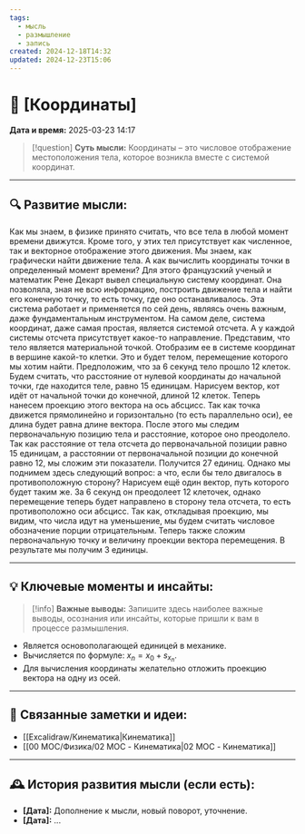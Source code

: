 ```yaml
---
tags:
  - мысль
  - размышление
  - запись
created: 2024-12-18T14:32
updated: 2024-12-23T15:06
---
```


# 💭  [Координаты]

**Дата и время:** 2025-03-23 14:17

> [!question] **Суть мысли:**
> Координаты – это числовое отображение местоположения тела, которое возникла вместе с системой координат.

---

## 🔍 Развитие мысли:

Как мы знаем, в физике принято считать, что все тела в любой момент времени движутся. Кроме того, у этих тел присутствует как численное, так и векторное отображение этого движения. Мы знаем, как графически найти движение тела. А как вычислить координаты точки в определенный момент времени? 
Для этого французский ученый и математик Рене Декарт вывел специальную систему координат. Она позволяла, зная не всю информацию, построить движение тела и найти его конечную точку, то есть точку, где оно останавливалось. Эта система работает и применяется по сей день, являясь очень важным, даже фундаментальным инструментом. 
На самом деле, система координат, даже самая простая, является системой отсчета. А у каждой системы отсчета присутствует какое-то направление. Представим, что тело является материальной точкой. Отобразим ее в системе координат в вершине какой-то клетки. Это и будет телом, перемещение которого мы хотим найти. Предположим, что за 6 секунд тело прошло 12 клеток. Будем считать, что расстояние от нулевой координаты до начальной точки, где находится теле, равно 15 единицам. Нарисуем вектор, кот идёт от начальной точки до конечной, длиной 12 клеток. Теперь нанесем проекцию этого вектора на ось абсцисс. Так как точка движется прямолинейно и горизонтально (то есть параллельно оси), ее длина будет равна длине вектора. После этого мы следим первоначальную позицию тела и расстояние, которое оно преодолело. Так как расстояние от тела отсчета до первоначальной позиции равно 15 единицам, а расстоянии от первоначальной позиции до конечной равно 12, мы сложим эти показатели. Получится 27 единиц. Однако мы поднимем здесь следующий вопрос: а что, если бы тело двигалось в противоположную сторону? 
Нарисуем ещё один вектор, путь которого будет таким же. За 6 секунд он преодолеет 12 клеточек, однако перемещение теперь будет направлено в сторону тела отсчета, то есть противоположно оси абсцисс. Так как, откладывая проекцию, мы видим, что числа идут на уменьшение, мы будем считать числовое обозначение порции отрицательным. Теперь также сложим первоначальную точку и величину проекции вектора перемещения. В результате мы получим 3 единицы.

---

## 💡 Ключевые моменты и инсайты:

> [!info] **Важные выводы:**
> Запишите здесь наиболее важные выводы, осознания или инсайты, которые пришли к вам в процессе размышления.

- Является основополагающей единицей в механике.
- Вычисляется по формуле: $x_n=x_0+s_{x_n}$.
- Для вычисления координаты желательно отложить проекцию вектора на одну из осей.

---

## 🔄 Связанные заметки и идеи:

- [[Excalidraw/Кинематика|Кинематика]]
- [[00 MOC/Физика/02 MOC - Кинематика|02 MOC - Кинематика]]

---

## 🕰️ История развития мысли (если есть):

* **[Дата]:**  Дополнение к мысли, новый поворот, уточнение.
* **[Дата]:**  ...